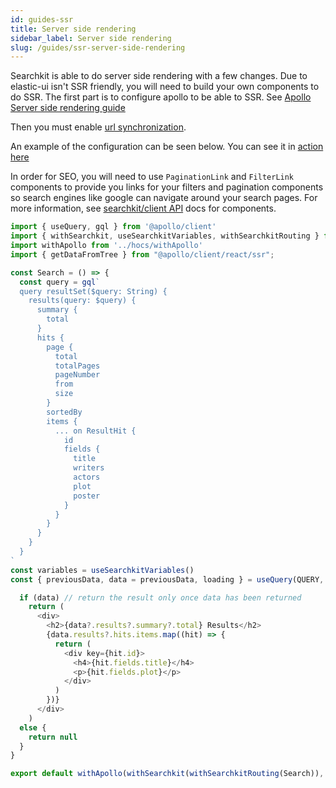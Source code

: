 ```yaml
---
id: guides-ssr
title: Server side rendering
sidebar_label: Server side rendering
slug: /guides/ssr-server-side-rendering
---
```


Searchkit is able to do server side rendering with a few changes. Due to elastic-ui isn't SSR friendly, you will need to build your own components to do SSR. The first part is to configure apollo to be able to SSR. See [Apollo Server side rendering guide](https://www.apollographql.com/docs/react/performance/server-side-rendering/)

Then you must enable [url synchronization](www.searchkit.co/docs/guides/url-synchronization).

An example of the configuration can be seen below. You can see it in [action here](https://demo.searchkit.co/ssr-example?query=test)

In order for SEO, you will need to use `PaginationLink` and `FilterLink` components to provide you links for your filters and pagination components so search engines like google can navigate around your search pages. For more information, see [searchkit/client API](https://searchkit.co/docs/reference/searchkit-client) docs for components.

```javascript
import { useQuery, gql } from '@apollo/client'
import { withSearchkit, useSearchkitVariables, withSearchkitRouting } from '@searchkit/client'
import withApollo from '../hocs/withApollo'
import { getDataFromTree } from "@apollo/client/react/ssr";

const Search = () => {
  const query = gql`
  query resultSet($query: String) {
    results(query: $query) {
      summary {
        total
      }
      hits {
        page {
          total
          totalPages
          pageNumber
          from
          size
        }
        sortedBy
        items {
          ... on ResultHit {
            id
            fields {
              title
              writers
              actors
              plot
              poster
            }
          }
        }
      }
    }
  }
`
const variables = useSearchkitVariables()
const { previousData, data = previousData, loading } = useQuery(QUERY, { variables })

  if (data) // return the result only once data has been returned
    return (
      <div>
        <h2>{data?.results?.summary?.total} Results</h2>
        {data.results?.hits.items.map((hit) => {
          return (
            <div key={hit.id}>
              <h4>{hit.fields.title}</h4>
              <p>{hit.fields.plot}</p>
            </div>
          )
        })}
      </div>
    )
  else {
    return null
  }
}

export default withApollo(withSearchkit(withSearchkitRouting(Search)), { getDataFromTree })
```
